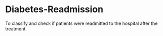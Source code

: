 # Diabetes-Readmission
To classify and check if patients were readmitted to the hospital after the treatment.
